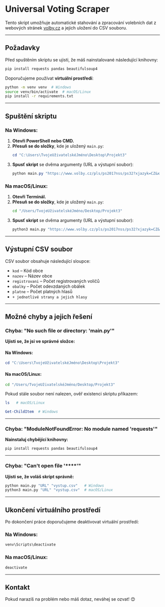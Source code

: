 # Universal Voting Scraper

Tento skript umožňuje automatické stahování a zpracování volebních dat z webových stránek [volby.cz](https://www.volby.cz) a jejich uložení do CSV souboru.

---

## Požadavky

Před spuštěním skriptu se ujisti, že máš nainstalované následující knihovny:

```bash
pip install requests pandas beautifulsoup4
```

Doporučujeme používat **virtuální prostředí**:

```bash
python -m venv venv  # Windows
source venv/bin/activate  # macOS/Linux
pip install -r requirements.txt
```

---

## Spuštění skriptu

### **Na Windows:**

1. **Otevři PowerShell nebo CMD.**
2. **Přesuň se do složky**, kde je uložený `main.py`:
   ```powershell
   cd "C:\Users\TvojeUživatelskéJméno\Desktop\Projekt3"
   ```
3. **Spusť skript** se dvěma argumenty (URL a výstupní soubor):
   ```powershell
   python main.py "https://www.volby.cz/pls/ps2017nss/ps32?xjazyk=CZ&xkraj=5&xnumnuts=4102" "vysledky_karlovyvary.csv"
   ```

### **Na macOS/Linux:**

1. **Otevři Terminál.**
2. **Přesuň se do složky**, kde je uložený `main.py`:
   ```bash
   cd "/Users/TvojeUživatelskéJméno/Desktop/Projekt3"
   ```
3. **Spusť skript** se dvěma argumenty (URL a výstupní soubor):
   ```bash
   python3 main.py "https://www.volby.cz/pls/ps2017nss/ps32?xjazyk=CZ&xkraj=5&xnumnuts=4102" "vysledky_karlovyvary.csv"
   ```

---

## Výstupní CSV soubor

CSV soubor obsahuje následující sloupce:

- `kod` – Kód obce  
- `nazev` – Název obce  
- `registrovani` – Počet registrovaných voličů  
- `obalky` – Počet odevzdaných obálek  
- `platne` – Počet platných hlasů  
- `+ jednotlivé strany a jejich hlasy`

---

## Možné chyby a jejich řešení

### Chyba: "No such file or directory: 'main.py'"
**Ujisti se, že jsi ve správné složce:**

#### **Na Windows:**
```powershell
cd "C:\Users\TvojeUživatelskéJméno\Desktop\Projekt3"
```

#### **Na macOS/Linux:**
```bash
cd "/Users/TvojeUživatelskéJméno/Desktop/Projekt3"
```

Pokud stále soubor není nalezen, ověř existenci skriptu příkazem:
```bash
ls   # macOS/Linux
```
```powershell
Get-ChildItem  # Windows
```

---

### Chyba: "ModuleNotFoundError: No module named 'requests'"
**Nainstaluj chybějící knihovny:**
```bash
pip install requests pandas beautifulsoup4
```

---

### Chyba: "Can't open file '\*\*\*\*'"
**Ujisti se, že voláš skript správně:**
```bash
python main.py "URL" "vystup.csv"   # Windows
python3 main.py "URL" "vystup.csv"  # macOS/Linux
```

---

## Ukončení virtuálního prostředí

Po dokončení práce doporučujeme deaktivovat virtuální prostředí:

### **Na Windows:**
```powershell
venv\Scripts\deactivate
```

### **Na macOS/Linux:**
```bash
deactivate
```

---

## Kontakt

Pokud narazíš na problém nebo máš dotaz, neváhej se ozvat! 😊
